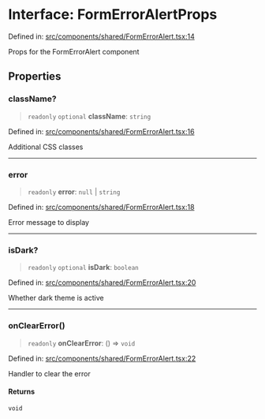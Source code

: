 # Interface: FormErrorAlertProps

Defined in: [src/components/shared/FormErrorAlert.tsx:14](https://github.com/Nick2bad4u/Uptime-Watcher/blob/main/src/components/shared/FormErrorAlert.tsx#L14)

Props for the FormErrorAlert component

## Properties

### className?

> `readonly` `optional` **className**: `string`

Defined in: [src/components/shared/FormErrorAlert.tsx:16](https://github.com/Nick2bad4u/Uptime-Watcher/blob/main/src/components/shared/FormErrorAlert.tsx#L16)

Additional CSS classes

***

### error

> `readonly` **error**: `null` \| `string`

Defined in: [src/components/shared/FormErrorAlert.tsx:18](https://github.com/Nick2bad4u/Uptime-Watcher/blob/main/src/components/shared/FormErrorAlert.tsx#L18)

Error message to display

***

### isDark?

> `readonly` `optional` **isDark**: `boolean`

Defined in: [src/components/shared/FormErrorAlert.tsx:20](https://github.com/Nick2bad4u/Uptime-Watcher/blob/main/src/components/shared/FormErrorAlert.tsx#L20)

Whether dark theme is active

***

### onClearError()

> `readonly` **onClearError**: () => `void`

Defined in: [src/components/shared/FormErrorAlert.tsx:22](https://github.com/Nick2bad4u/Uptime-Watcher/blob/main/src/components/shared/FormErrorAlert.tsx#L22)

Handler to clear the error

#### Returns

`void`
